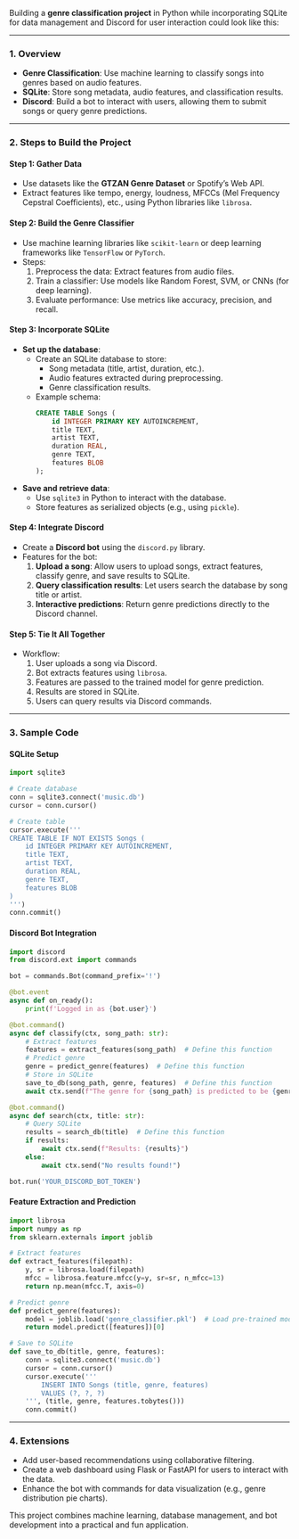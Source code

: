 Building a **genre classification project** in Python while incorporating SQLite for data management and Discord for user interaction could look like this:

---

### 1. **Overview**
- **Genre Classification**: Use machine learning to classify songs into genres based on audio features.
- **SQLite**: Store song metadata, audio features, and classification results.
- **Discord**: Build a bot to interact with users, allowing them to submit songs or query genre predictions.

---

### 2. **Steps to Build the Project**

#### **Step 1: Gather Data**
- Use datasets like the **GTZAN Genre Dataset** or Spotify’s Web API.
- Extract features like tempo, energy, loudness, MFCCs (Mel Frequency Cepstral Coefficients), etc., using Python libraries like `librosa`.

#### **Step 2: Build the Genre Classifier**
- Use machine learning libraries like `scikit-learn` or deep learning frameworks like `TensorFlow` or `PyTorch`.
- Steps:
  1. Preprocess the data: Extract features from audio files.
  2. Train a classifier: Use models like Random Forest, SVM, or CNNs (for deep learning).
  3. Evaluate performance: Use metrics like accuracy, precision, and recall.

#### **Step 3: Incorporate SQLite**
- **Set up the database**:
  - Create an SQLite database to store:
    - Song metadata (title, artist, duration, etc.).
    - Audio features extracted during preprocessing.
    - Genre classification results.
  - Example schema:
    ```sql
    CREATE TABLE Songs (
        id INTEGER PRIMARY KEY AUTOINCREMENT,
        title TEXT,
        artist TEXT,
        duration REAL,
        genre TEXT,
        features BLOB
    );
    ```
- **Save and retrieve data**:
  - Use `sqlite3` in Python to interact with the database.
  - Store features as serialized objects (e.g., using `pickle`).

#### **Step 4: Integrate Discord**
- Create a **Discord bot** using the `discord.py` library.
- Features for the bot:
  1. **Upload a song**: Allow users to upload songs, extract features, classify genre, and save results to SQLite.
  2. **Query classification results**: Let users search the database by song title or artist.
  3. **Interactive predictions**: Return genre predictions directly to the Discord channel.

#### **Step 5: Tie It All Together**
- Workflow:
  1. User uploads a song via Discord.
  2. Bot extracts features using `librosa`.
  3. Features are passed to the trained model for genre prediction.
  4. Results are stored in SQLite.
  5. Users can query results via Discord commands.

---

### 3. **Sample Code**

#### **SQLite Setup**
```python
import sqlite3

# Create database
conn = sqlite3.connect('music.db')
cursor = conn.cursor()

# Create table
cursor.execute('''
CREATE TABLE IF NOT EXISTS Songs (
    id INTEGER PRIMARY KEY AUTOINCREMENT,
    title TEXT,
    artist TEXT,
    duration REAL,
    genre TEXT,
    features BLOB
)
''')
conn.commit()
```

#### **Discord Bot Integration**
```python
import discord
from discord.ext import commands

bot = commands.Bot(command_prefix='!')

@bot.event
async def on_ready():
    print(f'Logged in as {bot.user}')

@bot.command()
async def classify(ctx, song_path: str):
    # Extract features
    features = extract_features(song_path)  # Define this function
    # Predict genre
    genre = predict_genre(features)  # Define this function
    # Store in SQLite
    save_to_db(song_path, genre, features)  # Define this function
    await ctx.send(f"The genre for {song_path} is predicted to be {genre}!")

@bot.command()
async def search(ctx, title: str):
    # Query SQLite
    results = search_db(title)  # Define this function
    if results:
        await ctx.send(f"Results: {results}")
    else:
        await ctx.send("No results found!")

bot.run('YOUR_DISCORD_BOT_TOKEN')
```

#### **Feature Extraction and Prediction**
```python
import librosa
import numpy as np
from sklearn.externals import joblib

# Extract features
def extract_features(filepath):
    y, sr = librosa.load(filepath)
    mfcc = librosa.feature.mfcc(y=y, sr=sr, n_mfcc=13)
    return np.mean(mfcc.T, axis=0)

# Predict genre
def predict_genre(features):
    model = joblib.load('genre_classifier.pkl')  # Load pre-trained model
    return model.predict([features])[0]

# Save to SQLite
def save_to_db(title, genre, features):
    conn = sqlite3.connect('music.db')
    cursor = conn.cursor()
    cursor.execute('''
        INSERT INTO Songs (title, genre, features)
        VALUES (?, ?, ?)
    ''', (title, genre, features.tobytes()))
    conn.commit()
```

---

### 4. **Extensions**
- Add user-based recommendations using collaborative filtering.
- Create a web dashboard using Flask or FastAPI for users to interact with the data.
- Enhance the bot with commands for data visualization (e.g., genre distribution pie charts).

This project combines machine learning, database management, and bot development into a practical and fun application.